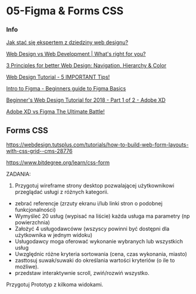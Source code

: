 # 05-Figma & Forms CSS

### Info

[Jak stać się ekspertem z dziedziny web designu?](https://webwavecms.com/blog/jak-zostac-webdesignerem#skad-czerpac-informacje)

[Web Design vs Web Development | What's right for you?](https://www.youtube.com/watch?v=Ujc3yhN9E5Y)

[3 Principles for better Web Design: Navigation, Hierarchy & Color](https://youtu.be/GJN7TemsZtY)

[Web Design Tutorial - 5 IMPORTANT Tips!](https://www.youtube.com/watch?v=z-xkbNLIB5w)

[Intro to Figma - Beginners guide to Figma Basics](https://www.youtube.com/watch?v=jk1T0CdLxwU)

[Beginner's Web Design Tutorial for 2018 - Part 1 of 2 - Adobe XD](https://youtu.be/alswD2tCc_Q)

[Adobe XD vs Figma The Ultimate Battle!](https://youtu.be/zRPHwTsEgxw)

## Forms CSS

https://webdesign.tutsplus.com/tutorials/how-to-build-web-form-layouts-with-css-grid--cms-28776

https://www.bitdegree.org/learn/css-form

ZADANIA:

1. Przygotuj wireframe strony desktop pozwalającej użytkownikowi przeglądać usługi z różnych kategorii. 

- zebrać referencje (zrzuty ekranu i/lub linki stron o podobnej funkcjonalności)
- Wymyśleć 20 usług (wypisać na liście) każda usługa ma parametry (np powierzchnia)
- Założyć 4 usługodawcóww (wszyscy powinni być dostępni dla użytkownika w jednym widoku)
- Usługodawcy moga oferować wykonanie wybranych lub wszystkich usług
- Uwzględnic różne kryteria sortowania (cena, czas wykonania, miasto)
- zasttosuj suwak/suwaki do określania wartości kryteriów (o ile to możliwe).
- przedstaw interaktywnie scroll, zwiń/rozwiń wszystko.

Przygotuj Prototyp z kilkoma widokami.
